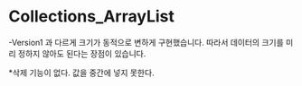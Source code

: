 # Collections_ArrayList

-Version1 과 다르게 크기가 동적으로 변하게 구현했습니다. 따라서 데이터의 크기를 미리 정하지 않아도 된다는 장점이 있습니다.

*삭제 기능이 없다. 값을 중간에 넣지 못한다.
